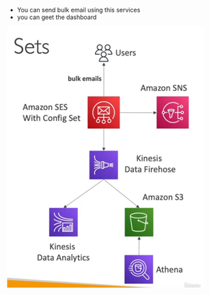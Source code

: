 
- You can send bulk email using this services
- you can geet the dashboard



<img src="img/18.1.png" />